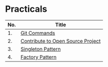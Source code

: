 # Practicals

| No. | Title |
| ------ | ------ |
| 1. |  [Git Commands] |
| 2. |[Contribute to Open Source Project]|
| 3. |[Singleton Pattern]|
| 4. |[Factory Pattern]|

[Git Commands]: https://github.com/KarunAtreya/EAD/tree/master/Practical/Lab1/readme.md
[Contribute to Open Source Project]: https://github.com/KarunAtreya/EAD/tree/master/Practical/Lab%202/readme.md
[Singleton Pattern]: https://github.com/KarunAtreya/EAD/tree/master/Practical/Lab%203/readme.md
[Factory Pattern]: https://github.com/KarunAtreya/EAD/tree/master/Practical/Lab4/readme.md
